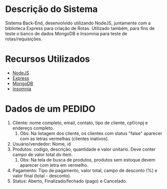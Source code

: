 <h1>Descrição do Sistema</h1>

<p> Sistema Back-End, desenvolvido utilizando NodeJS, juntamente com a biblioteca Express para criação de Rotas.
Utilizado também, para fins de teste o banco de dados MongoDB e Insomnia para teste de rotas/requisições.</p>

###

<h1>Recursos Utilizados</h1>

<ul>
<li><a href="https://nodejs.org/pt-br/" target="_blank">NodeJS</a></li>
<li><a href="https://expressjs.com/" target="_blank">Express</a></li>
<li><a href="https://www.mongodb.com/" target="_blank">MongoDB</a></li>
<li><a href="https://insomnia.rest/" target="_blank">Insomnia</a></li>
</ul>

<h1> Dados de um PEDIDO</h1>

<ol>
<li>Cliente: nome completo, email, contato, tipo de cliente, cpf/cnpj e endereço completo.
<ol>
    <li> Obs: Na listagem dos cliente, os clientes com status "false" aparecer com as letras vermelhas (clientes inativos). </li>
    </ol> </li>

<li>Usuário/vendedor: Nome, id</li>

<li> Produtos: codigo, descrição, quantidade e valor unitario. Deve conter campo de valor total do item.
    <ol>
    <li> Obs: Na tela de busca de produtos, produtos sem estoque devem aparecer com letra em vermelho.</li>
    </ol>
    </li>

<li>Pagamento: Tipo de pagamento, valor total, campo de desconto (%) e valor final (total - desconto).</li>

<li>Status: Aberto, Finalizado/fechado (pago) e Cancelado.</li>
</ol>

